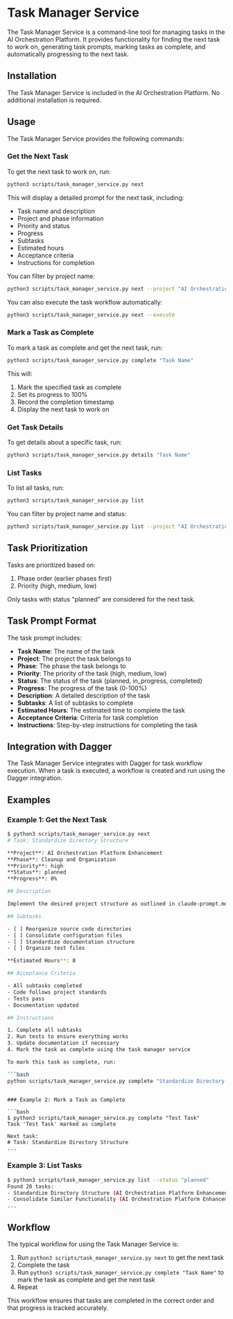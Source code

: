 # Task Manager Service

The Task Manager Service is a command-line tool for managing tasks in the AI Orchestration Platform. It provides functionality for finding the next task to work on, generating task prompts, marking tasks as complete, and automatically progressing to the next task.

## Installation

The Task Manager Service is included in the AI Orchestration Platform. No additional installation is required.

## Usage

The Task Manager Service provides the following commands:

### Get the Next Task

To get the next task to work on, run:

```bash
python3 scripts/task_manager_service.py next
```

This will display a detailed prompt for the next task, including:
- Task name and description
- Project and phase information
- Priority and status
- Progress
- Subtasks
- Estimated hours
- Acceptance criteria
- Instructions for completion

You can filter by project name:

```bash
python3 scripts/task_manager_service.py next --project "AI Orchestration Platform Enhancement"
```

You can also execute the task workflow automatically:

```bash
python3 scripts/task_manager_service.py next --execute
```

### Mark a Task as Complete

To mark a task as complete and get the next task, run:

```bash
python3 scripts/task_manager_service.py complete "Task Name"
```

This will:
1. Mark the specified task as complete
2. Set its progress to 100%
3. Record the completion timestamp
4. Display the next task to work on

### Get Task Details

To get details about a specific task, run:

```bash
python3 scripts/task_manager_service.py details "Task Name"
```

### List Tasks

To list all tasks, run:

```bash
python3 scripts/task_manager_service.py list
```

You can filter by project name and status:

```bash
python3 scripts/task_manager_service.py list --project "AI Orchestration Platform Enhancement" --status "planned"
```

## Task Prioritization

Tasks are prioritized based on:
1. Phase order (earlier phases first)
2. Priority (high, medium, low)

Only tasks with status "planned" are considered for the next task.

## Task Prompt Format

The task prompt includes:

- **Task Name**: The name of the task
- **Project**: The project the task belongs to
- **Phase**: The phase the task belongs to
- **Priority**: The priority of the task (high, medium, low)
- **Status**: The status of the task (planned, in_progress, completed)
- **Progress**: The progress of the task (0-100%)
- **Description**: A detailed description of the task
- **Subtasks**: A list of subtasks to complete
- **Estimated Hours**: The estimated time to complete the task
- **Acceptance Criteria**: Criteria for task completion
- **Instructions**: Step-by-step instructions for completing the task

## Integration with Dagger

The Task Manager Service integrates with Dagger for task workflow execution. When a task is executed, a workflow is created and run using the Dagger integration.

## Examples

### Example 1: Get the Next Task

```bash
$ python3 scripts/task_manager_service.py next
# Task: Standardize Directory Structure

**Project**: AI Orchestration Platform Enhancement
**Phase**: Cleanup and Organization
**Priority**: high
**Status**: planned
**Progress**: 0%

## Description

Implement the desired project structure as outlined in claude-prompt.md

## Subtasks

- [ ] Reorganize source code directories
- [ ] Consolidate configuration files
- [ ] Standardize documentation structure
- [ ] Organize test files

**Estimated Hours**: 8

## Acceptance Criteria

- All subtasks completed
- Code follows project standards
- Tests pass
- Documentation updated

## Instructions

1. Complete all subtasks
2. Run tests to ensure everything works
3. Update documentation if necessary
4. Mark the task as complete using the task manager service

To mark this task as complete, run:

```bash
python scripts/task_manager_service.py complete "Standardize Directory Structure"
```
```

### Example 2: Mark a Task as Complete

```bash
$ python3 scripts/task_manager_service.py complete "Test Task"
Task 'Test Task' marked as complete

Next task:
# Task: Standardize Directory Structure
...
```

### Example 3: List Tasks

```bash
$ python3 scripts/task_manager_service.py list --status "planned"
Found 20 tasks:
- Standardize Directory Structure (AI Orchestration Platform Enhancement, Cleanup and Organization, planned, high)
- Consolidate Similar Functionality (AI Orchestration Platform Enhancement, Cleanup and Organization, planned, medium)
...
```

## Workflow

The typical workflow for using the Task Manager Service is:

1. Run `python3 scripts/task_manager_service.py next` to get the next task
2. Complete the task
3. Run `python3 scripts/task_manager_service.py complete "Task Name"` to mark the task as complete and get the next task
4. Repeat

This workflow ensures that tasks are completed in the correct order and that progress is tracked accurately.
